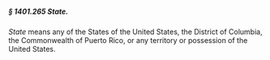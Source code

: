 ##### § 1401.265 State. #####

*State* means any of the States of the United States, the District of Columbia, the Commonwealth of Puerto Rico, or any territory or possession of the United States.